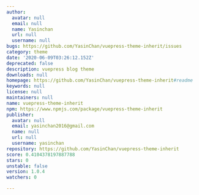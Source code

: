 ```yaml
---
author:
  avatar: null
  email: null
  name: Yasinchan
  url: null
  username: null
bugs: https://github.com/YasinChan/vuepress-theme-inherit/issues
category: theme
date: '2020-06-09T03:26:12.152Z'
deprecated: false
description: vuepress blog theme
downloads: null
homepage: https://github.com/YasinChan/vuepress-theme-inherit#readme
keywords: null
license: null
maintainers: null
name: vuepress-theme-inherit
npm: https://www.npmjs.com/package/vuepress-theme-inherit
publisher:
  avatar: null
  email: yasinchan2016@gmail.com
  name: null
  url: null
  username: yasinchan
repository: https://github.com/YasinChan/vuepress-theme-inherit
score: 0.4104378197887788
stars: 0
unstable: false
version: 1.0.4
watchers: 0

---
```


